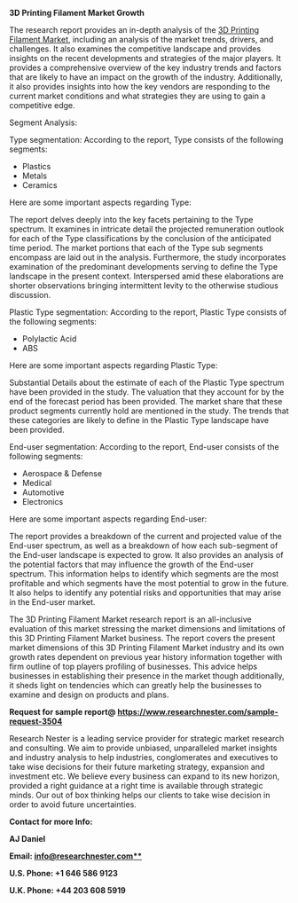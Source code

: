 ﻿**3D Printing Filament Market Growth**

The research report provides an in-depth analysis of the [3D Printing Filament Market](https://www.researchnester.com/reports/3d-printing-filament-market/3504), including an analysis of the market trends, drivers, and challenges. It also examines the competitive landscape and provides insights on the recent developments and strategies of the major players. It provides a comprehensive overview of the key industry trends and factors that are likely to have an impact on the growth of the industry. Additionally, it also provides insights into how the key vendors are responding to the current market conditions and what strategies they are using to gain a competitive edge.

Segment Analysis:

Type segmentation: According to the report, Type consists of the following segments: 

- Plastics
- Metals
- Ceramics 

Here are some important aspects regarding Type: 

The report delves deeply into the key facets pertaining to the Type spectrum. It examines in intricate detail the projected remuneration outlook for each of the Type classifications by the conclusion of the anticipated time period. The market portions that each of the Type sub segments encompass are laid out in the analysis. Furthermore, the study incorporates examination of the predominant developments serving to define the Type landscape in the present context. Interspersed amid these elaborations are shorter observations bringing intermittent levity to the otherwise studious discussion.

Plastic Type segmentation: According to the report, Plastic Type consists of the following segments: 

- Polylactic Acid
- ABS 

Here are some important aspects regarding Plastic Type:

Substantial Details about the estimate of each of the Plastic Type spectrum have been provided in the study. The valuation that they account for by the end of the forecast period has been provided. The market share that these product segments currently hold are mentioned in the study. The trends that these categories are likely to define in the Plastic Type landscape have been provided.

End-user segmentation: According to the report, End-user consists of the following segments: 

- Aerospace & Defense
- Medical
- Automotive
- Electronics 

Here are some important aspects regarding End-user:

The report provides a breakdown of the current and projected value of the End-user spectrum, as well as a breakdown of how each sub-segment of the End-user landscape is expected to grow. It also provides an analysis of the potential factors that may influence the growth of the End-user spectrum. This information helps to identify which segments are the most profitable and which segments have the most potential to grow in the future. It also helps to identify any potential risks and opportunities that may arise in the End-user market.

The 3D Printing Filament Market research report is an all-inclusive evaluation of this market stressing the market dimensions and limitations of this 3D Printing Filament Market business. The report covers the present market dimensions of this 3D Printing Filament Market industry and its own growth rates dependent on previous year history information together with firm outline of top players profiling of businesses. This advice helps businesses in establishing their presence in the market though additionally, it sheds light on tendencies which can greatly help the businesses to examine and design on products and plans.

**Request for sample report@ <https://www.researchnester.com/sample-request-3504>** 

Research Nester is a leading service provider for strategic market research and consulting. We aim to provide unbiased, unparalleled market insights and industry analysis to help industries, conglomerates and executives to take wise decisions for their future marketing strategy, expansion and investment etc. We believe every business can expand to its new horizon, provided a right guidance at a right time is available through strategic minds. Our out of box thinking helps our clients to take wise decision in order to avoid future uncertainties.

**Contact for more Info:**

**AJ Daniel**

**Email: [info@researchnester.com**](mailto:info@researchnester.com)**

**U.S. Phone: +1 646 586 9123** 

**U.K. Phone: +44 203 608 5919**


